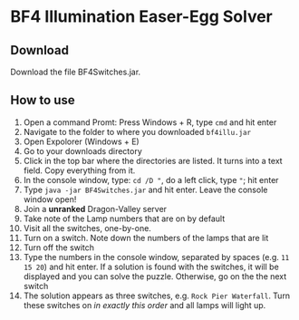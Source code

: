 # BF4 Illumination Easer-Egg Solver

## Download

Download the file BF4Switches.jar.

## How to use

1. Open a command Promt: Press Windows + R, type `cmd` and hit enter
2. Navigate to the folder to where you downloaded `bf4illu.jar`
  1. Open Expolorer (Windows + E)
  2. Go to your downloads directory
  3. Click in the top bar where the directories are listed. It turns into a text field. Copy everything from it.
  4. In the console window, type: `cd /D "`, do a left click, type `"`; hit enter
3. Type `java -jar BF4Switches.jar` and hit enter. Leave the console window open!
4. Join a **unranked** Dragon-Valley server
5. Take note of the Lamp numbers that are on by default
6. Visit all the switches, one-by-one.
  1. Turn on a switch. Note down the numbers of the lamps that are lit
  2. Turn off the switch
  3. Type the numbers in the console window, separated by spaces (e.g. `11 15 20`) and hit enter. If a solution is found with the
     switches, it will be displayed and you can solve the puzzle. Otherwise, go on the the next switch
7. The solution appears as three switches, e.g. `Rock Pier Waterfall`. Turn these switches on *in exactly this order* and all lamps will light up.

